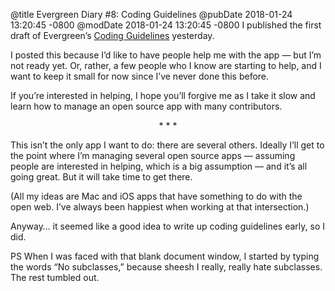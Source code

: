 @title Evergreen Diary #8: Coding Guidelines
@pubDate 2018-01-24 13:20:45 -0800
@modDate 2018-01-24 13:20:45 -0800
I published the first draft of Evergreen’s [Coding Guidelines](https://github.com/brentsimmons/Evergreen/blob/master/Technotes/CodingGuidelines.md) yesterday.

I posted this because I’d like to have people help me with the app — but I’m not ready yet. Or, rather, a few people who I know are starting to help, and I want to keep it small for now since I’ve never done this before.

If you’re interested in helping, I hope you’ll forgive me as I take it slow and learn how to manage an open source app with many contributors.

<p style="text-align:center">* * *</p>

This isn’t the only app I want to do: there are several others. Ideally I’ll get to the point where I’m managing several open source apps — assuming people are interested in helping, which is a big assumption — and it’s all going great. But it will take time to get there.

(All my ideas are Mac and iOS apps that have something to do with the open web. I’ve always been happiest when working at that intersection.)

Anyway… it seemed like a good idea to write up coding guidelines early, so I did.

PS When I was faced with that blank document window, I started by typing the words “No subclasses,” because sheesh I really, really hate subclasses. The rest tumbled out.
